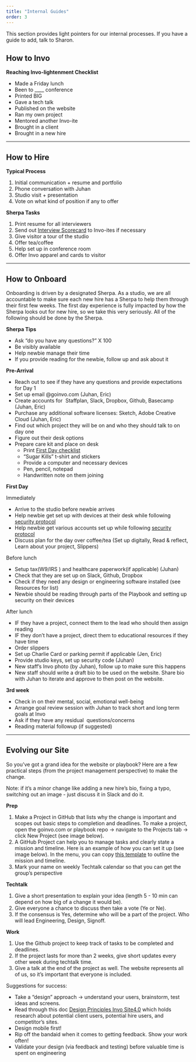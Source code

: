 ```yaml
---
title: "Internal Guides"
order: 3
---
```


This section provides light pointers for our internal processes. If you have a guide to add, talk to Sharon.  


## How to Invo

**Reaching Invo-lightenment Checklist**

- Made a Friday lunch 
- Been to ____ conference 
- Printed BIG 
- Gave a tech talk 
- Published on the website 
- Ran my own project 
- Mentored another Invo-ite 
- Brought in a client 
- Brought in a new hire

* * *

## How to Hire

**Typical Process**

1. Initial communication + resume and portfolio  
2. Phone conversation with Juhan 
3. Studio visit + presentation  
4. Vote on what kind of position if any to offer 
  

**Sherpa Tasks**

1. Print resume for all interviewers 
2. Send out [Interview Scorecard](https://docs.google.com/forms/d/1iA4yVcNn9qjzWoAqiNdEzm-y0qX2o9PY2hgFvhbVH2Y/edit) to Invo-ites if necessary 
3. Give visitor a tour of the studio 
4. Offer tea/coffee 
5. Help set up in conference room 
6. Offer Invo apparel and cards to visitor

* * *

## How to Onboard

Onboarding is driven by a designated Sherpa. As a studio, we are all accountable to make sure each new hire has a Sherpa to help them through their first few weeks. The first day experience is fully impacted by how the Sherpa looks out for new hire, so we take this very seriously. All of the following should be done by the Sherpa. 

  

**Sherpa Tips**

- Ask “do you have any questions?” X 100  
- Be visibly available  
- Help newbie manage their time 
- If you provide reading for the newbie, follow up and ask about it 
  

**Pre-Arrival**

- Reach out to see if they have any questions and provide expectations for Day 1 
- Set up email @goinvo.com (Juhan, Eric) 
- Create accounts for  Staffplan, Slack, Dropbox, Github, Basecamp (Juhan, Eric) 
- Purchase any additional software licenses: Sketch, Adobe Creative Cloud (Juhan, Eric) 
- Find out which project they will be on and who they should talk to on day one  
- Figure out their desk options 
- Prepare care kit and place on desk 
    - Print [First Day checklist](https://docs.google.com/a/wecreategoodness.com/document/d/1SQnsgDSyZPfz6K_YjD3DaWAbZMLWytilcMMGQIWdifk/edit?usp=sharing) 
    - “Sugar Kills” t-shirt and stickers 
    - Provide a computer and necessary devices 
    - Pen, pencil, notepad 
    - Handwritten note on them joining 

  

**First Day**

Immediately 

- Arrive to the studio before newbie arrives  
- Help newbie get set up with devices at their desk while following [security protocol](https://docs.google.com/document/d/1U7QLWaDSa9Sga1HfOElUdLRXhxXRDJ-MQVOOghNscoI/edit#) 
- Help newbie get various accounts set up while following [security protocol](https://docs.google.com/document/d/1U7QLWaDSa9Sga1HfOElUdLRXhxXRDJ-MQVOOghNscoI/edit#) 
- Discuss plan for the day over coffee/tea (Set up digitally, Read & reflect, Learn about your project, Slippers) 

Before lunch  

- Setup tax(W9/IRS ) and healthcare paperwork(if applicable) (Juhan) 
- Check that they are set up on Slack, Github, Dropbox 
- Check if they need any design or engineering software installed (see Resources for list) 
- Newbie should be reading through parts of the Playbook and setting up security on their devices 

After lunch 

- IF they have a project, connect them to the lead who should then assign reading 
- IF they don’t have a project, direct them to educational resources if they have time 
- Order slippers 
- Set up Charlie Card or parking permit if applicable (Jen, Eric) 
- Provide studio keys, set up security code (Juhan) 
- New staff’s Invo photo (by Juhan), follow up to make sure this happens 
- New staff should write a draft bio to be used on the website. Share bio with Juhan to iterate and approve to then post on the website. 

**3rd week**

- Check in on their mental, social, emotional well-being 
- Arrange goal review session with Juhan to track short and long term goals at Invo 
- Ask if they have any residual  questions/concerns 
- Reading material followup (if suggested)

* * *

## Evolving our Site

So you’ve got a grand idea for the website or playbook? Here are a few practical steps (from the project management perspective) to make the change. 


Note: if it’s a minor change like adding a new hire’s bio, fixing a typo, switching out an image - just discuss it in Slack and do it.


**Prep**

1. Make a Project in GitHub that lists why the change is important and scopes out basic steps to completion and deadlines. To make a project, open the goinvo.com or playbook repo → navigate to the Projects tab → click New Project (see image below).   
2. A GitHub Project can help you to manage tasks and clearly state a mission and timeline. Here is an example of how you can set it up (see image below). In the menu, you can copy [this template](https://docs.google.com/a/wecreategoodness.com/document/d/1qmDXJV_pXpLQkgXlMtDXXw2HUvmvqilbp-RMzBNZLD4/edit?usp=sharing) to outline the mission and timeline.  
3. Mark your name on weekly Techtalk calendar so that you can get the group’s perspective 
  

**Techtalk**

1. Give a short presentation to explain your idea (length 5 - 10 min can depend on how big of a change it would be). 
2.  Give everyone a chance to discuss then take a vote (Ye or Ne). 
3. If the consensus is Yes, determine who will be a part of the project. Who will lead Engineering, Design, Signoff.  
  

**Work**

1. Use the Github project to keep track of tasks to be completed and deadlines.  
2. If the project lasts for more than 2 weeks, give short updates every other week during techtalk time. 
3.  Give a talk at the end of the project as well. The website represents all of us, so it’s important that everyone is included.  
  

Suggestions for success: 

- Take a “design” approach → understand your users, brainstorm, test ideas and screens.  
- Read through this doc [Design Principles Invo Site4.0](https://docs.google.com/a/wecreategoodness.com/document/d/18NHIlAlyYU54HeGCCdGCPAfDWHDV_LeE9I4naqyjFeA/edit?usp=sharing) which holds research about potential client users, potential hire users, and competitor’s sites. 
- Design mobile first!  
- Rip off the bandaid when it comes to getting feedback. Show your work often!  
- Validate your design (via feedback and testing) before valuable time is spent on engineering
